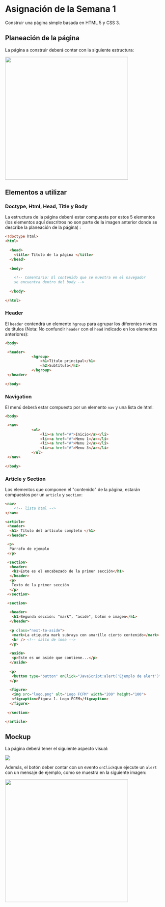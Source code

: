 # Asignación de la Semana 1

Construir una página simple basada en HTML 5 y CSS 3.

## Planeación de la página

La página a construir deberá contar con la siguiente estructura:

<img src="https://github.com/migsalazar/DOO201709/blob/master/Week1/Assignment/siteplan.png" width="400" />

## Elementos a utilizar

### Doctype, Html, Head, Title y Body

La estructura de la página deberá estar compuesta por estos 5 elementos (los elementos aquí descritros no son parte de la imagen anterior donde se describe la planeación de la página) :

```html
<!doctype html> 
<html>
  
  <head>
    <title> Título de la página </title>
  </head>
  
  <body>
    
    <!-- Comentario: El contenido que se muestra en el navegador
    se encuentra dentro del body -->
    
  </body>
 
</html>
```

### Header

El `header` contendrá un elemento `hgroup` para agrupar los diferentes niveles de títulos (Nota: No confundir `header` con el `head` indicado en los elementos anteriores):

```html
<body>

 <header>
			<hgroup>
				<h1>Título principal</h1>
				<h2>Subtítulo</h2>
			</hgroup>
 </header>
 
</body>
```

### Navigation

El menú deberá estar compuesto por un elemento `nav` y una lista de html:

```html
<body>

 <nav>
			<ul>
				<li><a href="#">Inicio</a></li>
				<li><a href="#">Menu 1</a></li>
				<li><a href="#">Menu 2</a></li>
				<li><a href="#">Menu 3</a></li>
			</ul>
 </nav>
 
</body>
```

### Article y Section

Los elementos que componen el "contenido" de la página, estarán compuestos por un `article` y `section`:

```html
<nav>
	<!-- lista html -->
</nav>

<article>
 <header>
  <h1> Título del artículo completo </h1>
 </header>

 <p>
  Párrafo de ejemplo
 </p>

 <section>
  <header>
   <h1>Este es el encabezado de la primer sección</h1>
  </header>
  <p>
   Texto de la primer sección
  </p>
 </section>

 <section>
  
  <header>
   <h1>Segunda sección: "mark", "aside", botón e imagen</h1>
  </header>
  
  <p class="next-to-aside">
   <mark>La etiqueta mark subraya con amarillo cierto contenido</mark>
   <br /> <!-- salto de lnea -->
  </p>
  
  <aside>
   <p>Este es un aside que contiene...</p>
  </aside>
  
  <p>
   <button type="button" onClick="JavaScript:alert('Ejemplo de alert')">Botón 1</button>
  </p>
  
  <figure>
   <img src="logo.png" alt="Logo FCFM" width="200" height="100">
   <figcaption>Figura 1. Logo FCFM</figcaption>
  </figure>
  
 </section>

</article>
```

## Mockup

La página deberá tener el siguiente aspecto visual:

<img src="https://github.com/migsalazar/DOO201709/blob/master/Week1/Assignment/targetsite.png" />

Además, el botón deber contar con un evento `onClick`que ejecute un `alert` con un mensaje de ejemplo, como se muestra en la siguiente imagen:

<img src="https://github.com/migsalazar/DOO201709/blob/master/Week1/Assignment/alertsite.png" width="400" />
